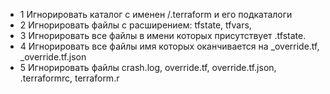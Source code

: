 - 1 Игнорировать каталог с именен  /.terraform и его подкаталоги
- 2 Игнорировать файлы с расширением: tfstate, tfvars, 
- 3 Игнорировать все файлы в имени которых присутствует .tfstate.
- 4 Игнорировать все файлы имя которых оканчивается на _override.tf, _override.tf.json
- 5 Игнорировать файлы crash.log, override.tf, override.tf.json, .terraformrc, terraform.r
